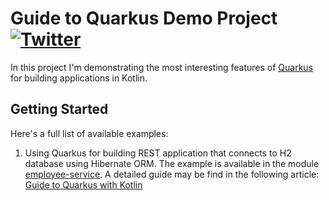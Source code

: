 # Guide to Quarkus Demo Project [![Twitter](https://img.shields.io/twitter/follow/piotr_minkowski.svg?style=social&logo=twitter&label=Follow%20Me)](https://twitter.com/piotr_minkowski)

In this project I'm demonstrating the most interesting features of [Quarkus](https://quarkus.io/) for building applications in Kotlin.

## Getting Started 
Here's a full list of available examples:
1. Using Quarkus for building REST application that connects to H2 database using Hibernate ORM. The example is available in the module [employee-service](https://github.com/piomin/sample-quarkus-applications/tree/master/employee-service). A detailed guide may be find in the following article: [Guide to Quarkus with Kotlin](https://piotrminkowski.com/2020/08/09/guide-to-quarkus-with-kotlin/)